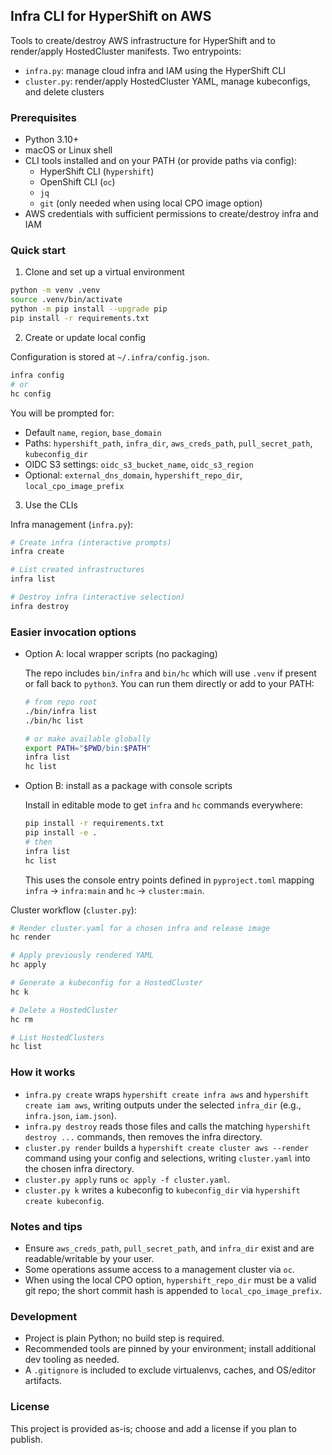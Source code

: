 ## Infra CLI for HyperShift on AWS

Tools to create/destroy AWS infrastructure for HyperShift and to render/apply HostedCluster manifests. Two entrypoints:

- `infra.py`: manage cloud infra and IAM using the HyperShift CLI
- `cluster.py`: render/apply HostedCluster YAML, manage kubeconfigs, and delete clusters

### Prerequisites

- Python 3.10+
- macOS or Linux shell
- CLI tools installed and on your PATH (or provide paths via config):
  - HyperShift CLI (`hypershift`)
  - OpenShift CLI (`oc`)
  - `jq`
  - `git` (only needed when using local CPO image option)
- AWS credentials with sufficient permissions to create/destroy infra and IAM

### Quick start

1) Clone and set up a virtual environment

```bash
python -m venv .venv
source .venv/bin/activate
python -m pip install --upgrade pip
pip install -r requirements.txt
```

2) Create or update local config

Configuration is stored at `~/.infra/config.json`.

```bash
infra config
# or
hc config
```

You will be prompted for:

- Default `name`, `region`, `base_domain`
- Paths: `hypershift_path`, `infra_dir`, `aws_creds_path`, `pull_secret_path`, `kubeconfig_dir`
- OIDC S3 settings: `oidc_s3_bucket_name`, `oidc_s3_region`
- Optional: `external_dns_domain`, `hypershift_repo_dir`, `local_cpo_image_prefix`

3) Use the CLIs

Infra management (`infra.py`):

```bash
# Create infra (interactive prompts)
infra create

# List created infrastructures
infra list

# Destroy infra (interactive selection)
infra destroy
```

### Easier invocation options

- Option A: local wrapper scripts (no packaging)

  The repo includes `bin/infra` and `bin/hc` which will use `.venv` if present or fall back to `python3`.
  You can run them directly or add to your PATH:

  ```bash
  # from repo root
  ./bin/infra list
  ./bin/hc list

  # or make available globally
  export PATH="$PWD/bin:$PATH"
  infra list
  hc list
  ```

- Option B: install as a package with console scripts

  Install in editable mode to get `infra` and `hc` commands everywhere:

  ```bash
  pip install -r requirements.txt
  pip install -e .
  # then
  infra list
  hc list
  ```

  This uses the console entry points defined in `pyproject.toml` mapping `infra` → `infra:main` and `hc` → `cluster:main`.

Cluster workflow (`cluster.py`):

```bash
# Render cluster.yaml for a chosen infra and release image
hc render

# Apply previously rendered YAML
hc apply

# Generate a kubeconfig for a HostedCluster
hc k

# Delete a HostedCluster
hc rm

# List HostedClusters
hc list
```

### How it works

- `infra.py create` wraps `hypershift create infra aws` and `hypershift create iam aws`, writing outputs under the selected `infra_dir` (e.g., `infra.json`, `iam.json`).
- `infra.py destroy` reads those files and calls the matching `hypershift destroy ...` commands, then removes the infra directory.
- `cluster.py render` builds a `hypershift create cluster aws --render` command using your config and selections, writing `cluster.yaml` into the chosen infra directory.
- `cluster.py apply` runs `oc apply -f cluster.yaml`.
- `cluster.py k` writes a kubeconfig to `kubeconfig_dir` via `hypershift create kubeconfig`.

### Notes and tips

- Ensure `aws_creds_path`, `pull_secret_path`, and `infra_dir` exist and are readable/writable by your user.
- Some operations assume access to a management cluster via `oc`.
- When using the local CPO option, `hypershift_repo_dir` must be a valid git repo; the short commit hash is appended to `local_cpo_image_prefix`.

### Development

- Project is plain Python; no build step is required.
- Recommended tools are pinned by your environment; install additional dev tooling as needed.
- A `.gitignore` is included to exclude virtualenvs, caches, and OS/editor artifacts.

### License

This project is provided as-is; choose and add a license if you plan to publish.



